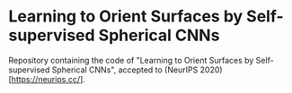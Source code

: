# Learning to Orient Surfaces by Self-supervised Spherical CNNs
Repository containing the code of "Learning to Orient Surfaces by Self-supervised Spherical CNNs", accepted to (NeurIPS 2020)[https://neurips.cc/].
